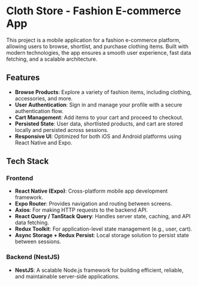# Cloth Store - Fashion E-commerce App

This project is a mobile application for a fashion e-commerce platform, allowing users to browse, shortlist, and purchase clothing items. Built with modern technologies, the app ensures a smooth user experience, fast data fetching, and a scalable architecture.

## Features

- **Browse Products**: Explore a variety of fashion items, including clothing, accessories, and more.
- **User Authentication**: Sign in and manage your profile with a secure authentication flow.
- **Cart Management**: Add items to your cart and proceed to checkout.
- **Persisted State**: User data, shortlisted products, and cart are stored locally and persisted across sessions.
- **Responsive UI**: Optimized for both iOS and Android platforms using React Native and Expo.

## Tech Stack

### Frontend
- **React Native (Expo)**: Cross-platform mobile app development framework.
- **Expo Router**: Provides navigation and routing between screens.
- **Axios**: For making HTTP requests to the backend API.
- **React Query / TanStack Query**: Handles server state, caching, and API data fetching.
- **Redux Toolkit**: For application-level state management (e.g., user, cart).
- **Async Storage + Redux Persist**: Local storage solution to persist state between sessions.
  
### Backend (NestJS)
- **NestJS**: A scalable Node.js framework for building efficient, reliable, and maintainable server-side applications.

